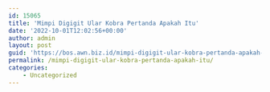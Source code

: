 ```yaml
---
id: 15065
title: 'Mimpi Digigit Ular Kobra Pertanda Apakah Itu'
date: '2022-10-01T12:02:56+00:00'
author: admin
layout: post
guid: 'https://bos.awn.biz.id/mimpi-digigit-ular-kobra-pertanda-apakah-itu/'
permalink: /mimpi-digigit-ular-kobra-pertanda-apakah-itu/
categories:
    - Uncategorized
---
```


